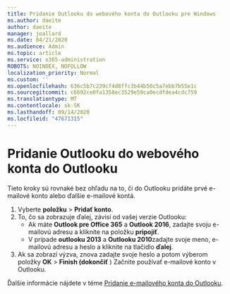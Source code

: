 ```yaml
---
title: Pridanie Outlooku do webového konta do Outlooku pre Windows
ms.author: daeite
author: daeite
manager: joallard
ms.date: 04/21/2020
ms.audience: Admin
ms.topic: article
ms.service: o365-administration
ROBOTS: NOINDEX, NOFOLLOW
localization_priority: Normal
ms.custom: ''
ms.openlocfilehash: 636c5b7c239cf4d8ffc3b44b50c5a7ebb7b55e1c
ms.sourcegitcommit: c6692ce0fa1358ec3529e59ca0ecdfdea4cdc759
ms.translationtype: MT
ms.contentlocale: sk-SK
ms.lasthandoff: 09/14/2020
ms.locfileid: "47671315"
---
```

# <a name="add-your-outlook-on-the-web-account-to-outlook"></a>Pridanie Outlooku do webového konta do Outlooku

Tieto kroky sú rovnaké bez ohľadu na to, či do Outlooku pridáte prvé e-mailové konto alebo ďalšie e-mailové kontá.

1. Vyberte **položku**  >  **Pridať konto**.
1. To, čo sa zobrazuje ďalej, závisí od vašej verzie Outlooku:
    - Ak máte **Outlook pre Office 365** a **Outlook 2016**, zadajte svoju e-mailovú adresu a kliknite na položku **pripojiť**.
    - V prípade **outlooku 2013** a **Outlooku 2010**zadajte svoje meno, e-mailovú adresu a heslo a kliknite na tlačidlo **ďalej**.
1. Ak sa zobrazí výzva, znova zadajte svoje heslo a potom výberom položky **OK**  >  **Finish (dokončiť** ) Začnite používať e-mailové konto v Outlooku.

Ďalšie informácie nájdete v téme [Pridanie e-mailového konta do Outlooku](https://support.office.com/article/6e27792a-9267-4aa4-8bb6-c84ef146101b).